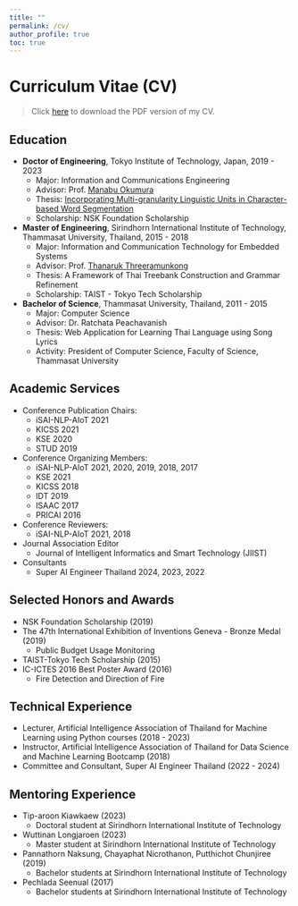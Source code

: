 ```yaml
---
title: ""
permalink: /cv/
author_profile: true
toc: true
---
```


# Curriculum Vitae (CV)
> Click [here](/assets/files/thodsaporn-chayintr-web-cv.pdf) to download the PDF version of my CV.

## Education
- **Doctor of Engineering**, Tokyo Institute of Technology, Japan, 2019 - 2023
    - Major: Information and Communications Engineering
    - Advisor: Prof. [Manabu Okumura](http://www.lr.pi.titech.ac.jp/~oku/index-e.html)
    - Thesis: [Incorporating Multi-granularity Linguistic Units in Character-based Word Segmentation](https://t2r2.star.titech.ac.jp/cgi-bin/publicationinfo.cgi?q_publication_content_number=CTT100902372)
    - Scholarship: NSK Foundation Scholarship
- **Master of Engineering**, Sirindhorn International Institute of Technology, Thammasat University, Thailand, 2015 - 2018
    - Major: Information and Communication Technology for Embedded Systems
    - Advisor: Prof. [Thanaruk Threeramunkong](https://www.siit.tu.ac.th/page_bx.php?cid=106&cno=58&show=)
    - Thesis: A Framework of Thai Treebank Construction and Grammar Refinement 
    - Scholarship: TAIST - Tokyo Tech Scholarship
- **Bachelor of Science**, Thammasat University, Thailand, 2011 - 2015
    - Major: Computer Science
    - Advisor: Dr. Ratchata Peachavanish
    - Thesis: Web Application for Learning Thai Language using Song Lyrics
    - Activity: President of Computer Science, Faculty of Science, Thammasat University

## Academic Services
- Conference Publication Chairs:
    - iSAI-NLP-AIoT 2021
    - KICSS 2021
    - KSE 2020
    - STUD 2019
- Conference Organizing Members:
    - iSAI-NLP-AIoT 2021, 2020, 2019, 2018, 2017
    - KSE 2021
    - KICSS 2018
    - IDT 2019
    - ISAAC 2017
    - PRICAI 2016
- Conference Reviewers:
    - iSAI-NLP-AIoT 2021, 2018
- Journal Association Editor
    - Journal of Intelligent Informatics and Smart Technology (JIIST)
- Consultants
    - Super AI Engineer Thailand 2024, 2023, 2022

## Selected Honors and Awards
- NSK Foundation Scholarship (2019)
- The 47th International Exhibition of Inventions Geneva - Bronze Medal (2019)
    - Public Budget Usage Monitoring
- TAIST-Tokyo Tech Scholarship (2015)
- IC-ICTES 2016 Best Poster Award (2016)
    - Fire Detection and Direction of Fire

## Technical Experience
- Lecturer, Artificial Intelligence Association of Thailand for Machine Learning using Python courses (2018 - 2023)
- Instructor, Artificial Intelligence Association of Thailand for Data Science and Machine Learning Bootcamp (2018)
- Committee and Consultant, Super AI Engineer Thailand (2022 - 2024)

## Mentoring Experience
- Tip-aroon Kiawkaew (2023)
    - Doctoral student at Sirindhorn International Institute of Technology
- Wuttinan Longjaroen (2023)
    - Master student at Sirindhorn International Institute of Technology
- Pannathorn Naksung, Chayaphat Nicrothanon, Putthichot Chunjiree (2019)
    - Bachelor students at Sirindhorn International Institute of Technology
- Pechlada Seenual (2017)
    - Bachelor students at Sirindhorn International Institute of Technology